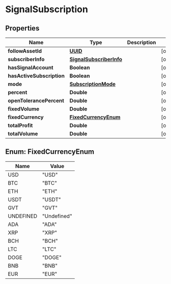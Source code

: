 # SignalSubscription

## Properties
Name | Type | Description | Notes
------------ | ------------- | ------------- | -------------
**followAssetId** | [**UUID**](UUID.md) |  |  [optional]
**subscriberInfo** | [**SignalSubscriberInfo**](SignalSubscriberInfo.md) |  |  [optional]
**hasSignalAccount** | **Boolean** |  |  [optional]
**hasActiveSubscription** | **Boolean** |  |  [optional]
**mode** | [**SubscriptionMode**](SubscriptionMode.md) |  |  [optional]
**percent** | **Double** |  |  [optional]
**openTolerancePercent** | **Double** |  |  [optional]
**fixedVolume** | **Double** |  |  [optional]
**fixedCurrency** | [**FixedCurrencyEnum**](#FixedCurrencyEnum) |  |  [optional]
**totalProfit** | **Double** |  |  [optional]
**totalVolume** | **Double** |  |  [optional]

<a name="FixedCurrencyEnum"></a>
## Enum: FixedCurrencyEnum
Name | Value
---- | -----
USD | &quot;USD&quot;
BTC | &quot;BTC&quot;
ETH | &quot;ETH&quot;
USDT | &quot;USDT&quot;
GVT | &quot;GVT&quot;
UNDEFINED | &quot;Undefined&quot;
ADA | &quot;ADA&quot;
XRP | &quot;XRP&quot;
BCH | &quot;BCH&quot;
LTC | &quot;LTC&quot;
DOGE | &quot;DOGE&quot;
BNB | &quot;BNB&quot;
EUR | &quot;EUR&quot;
